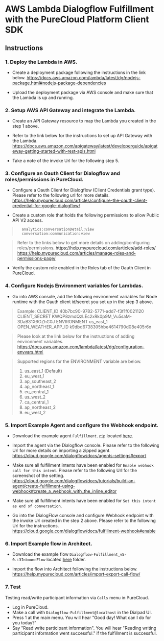 # AWS Lambda Dialogflow Fulfillment with the PureCloud Platform Client SDK

## Instructions

### 1. Deploy the Lambda in AWS.

- Create a deployment package following the instructions in the link below.
https://docs.aws.amazon.com/lambda/latest/dg/nodejs-package.html#nodejs-package-dependencies

- Upload the deployment package via AWS console and make sure that the Lambda is up and running.

### 2. Setup AWS API Gateway and integrate the Lambda.

- Create an API Gateway resource to map the Lambda you created in the step 1 above.

- Refer to the link below for the instructions to set up API Gateway with the Lambda.
  https://docs.aws.amazon.com/apigateway/latest/developerguide/apigateway-getting-started-with-rest-apis.html

- Take a note of the invoke Url for the following step 5.

### 3. Configure an Oauth Client for Dialogflow and roles/permissions in PureCloud.

- Configure a Oauth Client for Dialogflow (Client Credentials grant type).
Please refer to the following url for more details.
https://help.mypurecloud.com/articles/configure-the-oauth-client-credential-for-google-dialogflow/

- Create a custom role that holds the following permissions to allow Public API V2 access.
 >       analytics:conversationDetail:view
 >       conversation:communication:view

 >  Refer to the links below to get more details on adding/configuring roles/permissions.
 >  https://help.mypurecloud.com/articles/add-roles/
 >  https://help.mypurecloud.com/articles/manage-roles-and-permissions-page/

- Verify the custom role enabled in the Roles tab of the Oauth Client in PureCloud.

### 4. Configure Nodejs Environment variables for Lambdas.

- Go into AWS console, add the following environment variables for Node runtime with the Oauth client id/secret you set up in the step 3 above.
 >  Example:
 >       CLIENT_ID             40b7bc90-9782-5771-add7-f3f1f0021120
 >       CLIENT_SECRET         KWQP8zmdQzLEc2xRk0p9M_Vu5saM-3DaB31X6OZhG0J
 >       ENVIRONMENT           us_east_1
 >       OPEN_WEATHER_APP_ID   k9dbd6738305hbe4614790d08e405r6n

 >  Please look at the link below for the instructions of adding environment variables.
 >  https://docs.aws.amazon.com/lambda/latest/dg/configuration-envvars.html

 >  Supported regions for the ENVIRONMENT variable are below.
 >  1. us_east_1 (Default)
 >  2. eu_west_1
 >  3. ap_southeast_2
 >  4. ap_northeast_1
 >  5. eu_central_1
 >  6. us_west_2
 >  7. ca_central_1
 >  8. ap_northeast_2
 >  9. eu_west_2

### 5. Import Example Agent and configure the Webhook endpoint.

- Download the example agent `Fulfillment.zip` located [here](./resources/Fulfillment.zip).

- Import the agent via the Dialogflow console.
Please refer to the following Url for more details on importing a zipped agent.
https://cloud.google.com/dialogflow/docs/agents-settings#export

- Make sure all fulfillment intents have been enabled for `Enable webhook call for this intent`.
Please refer to the following Url for the screenshot of the setting.
https://cloud.google.com/dialogflow/docs/tutorials/build-an-agent/create-fulfillment-using-webhook#create_a_webhook_with_the_inline_editor

- Make sure all fulfillment intents have been enabled for `Set this intent as end of conversation`.

- Go into the DialogFlow console and configure Webhook endpoint with the invoke Url created in the step 2 above.
Please refer to the following Url for the instructions.
https://cloud.google.com/dialogflow/docs/fulfillment-webhook#enable

### 6. Import Example flow in Architect.

- Download the example flow `Dialogflow-Fulfillment_v5-0.i3InboundFlow` located [here](./resources/Dialogflow-Fulfillment_v5-0.i3InboundFlow) folder.

- Import the flow into Architect following the instructions below.
https://help.mypurecloud.com/articles/import-export-call-flow/

### 7. Test
  Testing read/write participant information via `Calls` menu in PureCloud.

- Log in PureCloud.
- Make a call with `Dialogflow-Fulfillment@localhost` in the Dialpad UI.
- Press 1 at the main menu. You will hear "Good day! What can I do for you today?"
- Say "Read write participant information".
  You will hear "Reading writing participant information went successful." if the fulfillment is successful.